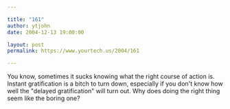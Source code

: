```yaml
---

title: "161"
author: ytjohn
date: 2004-12-13 19:00:00

layout: post
permalink: https://www.yourtech.us/2004/161

---
```

You know, sometimes it sucks knowing what the right course of action is.  Instant gratification is a bitch to turn down, especially if you don't know how well the "delayed gratification" will turn out.  Why does doing the right thing seem like the boring one?
